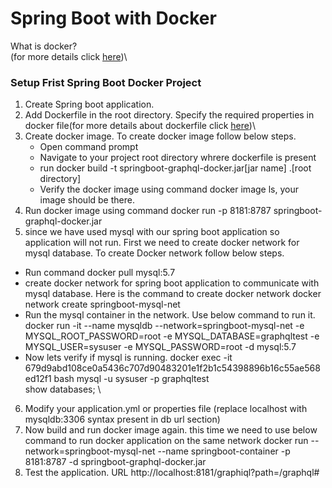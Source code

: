 # Spring Boot with Docker
What is docker?\
(for more details click  [here](https://docs.docker.com/get-started/overview/))\
### Setup Frist Spring Boot Docker Project
1. Create Spring boot application.
2. Add Dockerfile in the root directory. Specify the required properties in docker file(for more details about dockerfile click  [here](https://docs.docker.com/engine/reference/builder/
))\ 
3. Create docker image. To create docker image follow below steps.
   * Open command prompt
   * Navigate to your project root directory whrere dockerfile is present
   * run docker build -t springboot-graphql-docker.jar[jar name] .[root directory]
   * Verify the docker image using command docker image ls, your image should be there.
 4. Run docker image using command  docker run -p 8181:8787 springboot-graphql-docker.jar
 5. since we have used mysql with our spring boot application so application will not run. First we need to create docker network for mysql database. To create Docker network follow below steps.
  * Run command docker pull mysql:5.7
  * create docker network for spring boot application to communicate with mysql database. Here is the command to create docker network docker network create               springboot-mysql-net
  * Run the mysql container in the network. Use below command to run it.
    docker run -it --name mysqldb --network=springboot-mysql-net -e MYSQL_ROOT_PASSWORD=root -e MYSQL_DATABASE=graphqltest -e MYSQL_USER=sysuser -e MYSQL_PASSWORD=root     -d mysql:5.7
  * Now lets verify if mysql is running. docker exec -it 679d9abd108ce0a5436c707d90483201e1f2b1c54398896b16c55ae568ed12f1 bash
    mysql -u sysuser -p graphqltest \
    show databases; \
 6. Modify your application.yml or properties file (replace localhost with mysqldb:3306 syntax present in db url section)
 7. Now build and run docker image again. this time we need to use below command to run docker application on the same network
    docker run --network=springboot-mysql-net --name springboot-container -p 8181:8787 -d springboot-graphql-docker.jar
 8. Test the application. URL http://localhost:8181/graphiql?path=/graphql#
    
    
  
     
